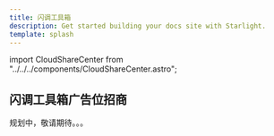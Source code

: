```yaml
---
title: 闪调工具箱
description: Get started building your docs site with Starlight.
template: splash
---
```


import CloudShareCenter from "../../../components/CloudShareCenter.astro";

## 闪调工具箱广告位招商

规划中，敬请期待。。。

